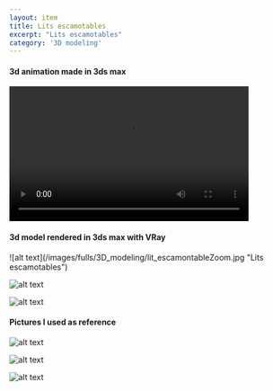 ```yaml
---
layout: item
title: Lits escamotables
excerpt: "Lits escamotables"
category: '3D modeling'
---
```





<!-- <embed src="/images/fulls/3D_modeling/lit_esca_begona_perez.mp4" width="426" height="240" loop="1"> </embed> -->

<!-- <p>
      <iframe  id="player_1" src="/images/fulls/3D_modeling/lit_esca_begona_perez.mp4" autoplay controls width="426" height="240" frameborder="0" webkitAllowFullScreen mozallowfullscreen allowFullScreen loop></iframe>
</p> -->

<h4>3d animation made in 3ds max</h4>


<p>
<video width="426" height="240" autoplay controls loop>
  <source src="/images/fulls/3D_modeling/lit_esca_begona_perez.mp4" type="video/mp4">
Sorry, your browser doesn't support embedded videos, 
  but don't worry, you can <a href="/images/fulls/3D_modeling/lit_esca_begona_perez.mp4">download it</a>
  and watch it with your favorite video player!

</video>
</p>
<h4>3d model rendered in 3ds max with VRay</h4>
![alt text](/images/fulls/3D_modeling/lit_escamontableZoom.jpg "Lits escamotables")

![alt text](/images/fulls/3D_modeling/lit_escamontable_perez_begona.jpg "Lits escamotables")

![alt text](/images/fulls/3D_modeling/lit_escamontable_perez_begona_2.jpg "Lits escamotables")


<h4>Pictures I used as reference</h4>


![alt text](/images/fulls/3D_modeling/nono1.jpg "Lits escamotables")

![alt text](/images/fulls/3D_modeling/nono2.jpg "Lits escamotables")
 
![alt text](/images/fulls/3D_modeling/nono3.jpg "Lits escamotables")





